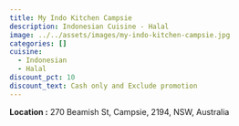 ```yaml
---
title: My Indo Kitchen Campsie
description: Indonesian Cuisine - Halal
image: ../../assets/images/my-indo-kitchen-campsie.jpg
categories: []
cuisine:
  - Indonesian
  - Halal
discount_pct: 10
discount_text: Cash only and Exclude promotion
---
```

**Location :** 270 Beamish St, Campsie, 2194, NSW, Australia
